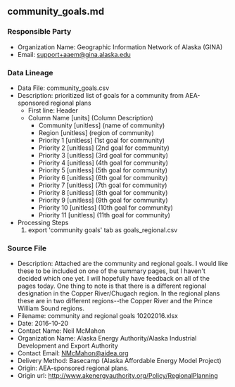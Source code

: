 ## community_goals.md

### Responsible Party
  * Organization Name: Geographic Information Network of Alaska (GINA)
  * Email: support+aaem@gina.alaska.edu

### Data Lineage
  * Data File: community_goals.csv
  * Description: prioritized list of goals for a community from AEA-sponsored regional plans
    * First line: Header
    * Column Name [units] (Column Description)
      * Community [unitless] (name of community)
      * Region [unitless] (region of community)
      * Priority 1 [unitless] (1st goal for community)
      * Priority 2 [unitless] (2nd goal for community)
      * Priority 3 [unitless] (3rd goal for community)
      * Priority 4 [unitless] (4th goal for community)
      * Priority 5 [unitless] (5th goal for community)
      * Priority 6 [unitless] (6th goal for community)
      * Priority 7 [unitless] (7th goal for community)
      * Priority 8 [unitless] (8th goal for community)
      * Priority 9 [unitless] (9th goal for community)
      * Priority 10 [unitless] (10th goal for community)
      * Priority 11 [unitless] (11th goal for community)
  * Processing Steps
      1. export 'community goals' tab as goals_regional.csv
      
### Source File
  * Description: Attached are the community and regional goals. I would like these to be included on one of the summary pages, but I haven't decided which one yet. I will hopefully have feedback on all of the pages today. One thing to note is that there is a different regional designation in the Copper River/Chugach region. In the regional plans these are in two different regions--the Copper River and the Prince William Sound regions.
  * Filename: community and regional goals 10202016.xlsx
  * Date: 2016-10-20
  * Contact Name: Neil McMahon
  * Organization Name: Alaska Energy Authority/Alaska Industrial Development and Export Authority
  * Contact Email: NMcMahon@aidea.org
  * Delivery Method: Basecamp (Alaska Affordable Energy Model Project)
  * Origin:  AEA-sponsored regional plans. 
  * Origin url: http://www.akenergyauthority.org/Policy/RegionalPlanning 

